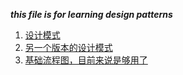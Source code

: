 ___this file is for learning design patterns___   


1.  [设计模式](https://www.cnblogs.com/5iedu/category/825371.html)    
2.  [另一个版本的设计模式](https://www.cnblogs.com/WindSun/p/10223126.html)   
3.  [基础流程图，目前来说是够用了](https://www.cnblogs.com/ywqu/category/223486.html)   
